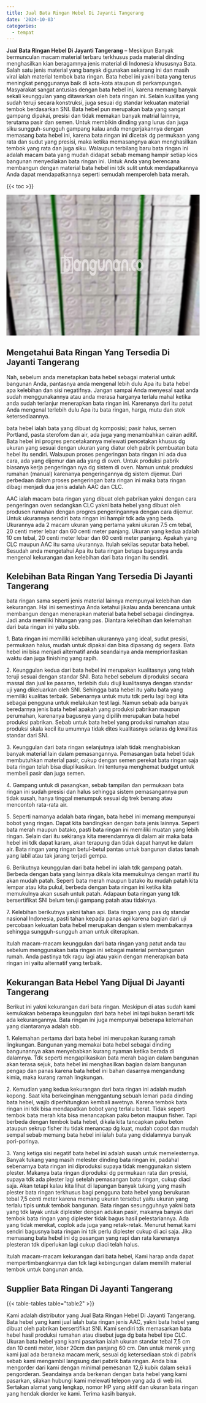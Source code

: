 ```yaml
---
title: Jual Bata Ringan Hebel Di Jayanti Tangerang
date: '2024-10-03'
categories:
  - tempat
---
```


**Jual Bata Ringan Hebel Di Jayanti Tangerang** – Meskipun Banyak bermunculan macam material terbaru terkhusus pada material dinding menghasilkan kian beragamnya jenis material di Indonesia khususnya Bata. Salah satu jenis material yang banyak digunakan sekarang ini dan masih viral ialah material tembok bata ringan. Bata hebel ini yakni bata yang terus meningkat penggunanya baik di kota-kota ataupun di perkampungan. Masyarakat sangat antusias dengan bata hebel ini, karena memang banyak sekali keunggulan yang ditawarkan oleh bata ringan ini. Selain kualitas yang sudah teruji secara konstruksi, juga sesuai dg standar kekuatan material tembok berdasarkan SNI. Bata hebel pun merupakan bata yang sangat gampang dipakai, presisi dan tidak memakan banyak matrial lainnya, terutama pasir dan semen. Untuk membikin dinding yang lurus dan juga siku sungguh-sungguh gampang kalau anda mengerjakannya dengan memasang bata hebel ini, karena bata ringan ini dicetak dg permukaan yang rata dan sudut yang presisi, maka ketika memasangnya akan menghasilkan tembok yang rata dan juga siku. Walaupun terbilang baru bata ringan ini adalah macam bata yang mudah didapat sebab memang hampir setiap kios bangunan menyediakan bata ringan ini. Untuk Anda yang berencana membangun dengan material bata hebel ini tdk sulit untuk mendapatkannya Anda dapat mendapatkannya seperti semudah memperoleh bata merah.

{{< toc >}}

![Jual Bata Ringan Hebel Di Jayanti Tangerang](/images/jual-hebel-murah-11.png)

## Mengetahui Bata Ringan Yang Tersedia Di Jayanti Tangerang

Nah, sebelum anda menetapkan bata hebel sebagai material untuk bangunan Anda, pantasnya anda mengenal lebih dulu Apa itu bata hebel apa kelebihan dan sisi negatifnya. Jangan sampai Anda menyesal saat anda sudah menggunakannya atau anda merasa harganya terlalu mahal ketika anda sudah terlanjur menerapkan bata ringan ini. Karenanya dari itu patut Anda mengenal terlebih dulu Apa itu bata ringan, harga, mutu dan stok ketersediaannya.

bata hebel ialah bata yang dibuat dg komposisi; pasir halus, semen Portland, pasta sterofom dan air, ada juga yang menambahkan cairan aditif. Bata hebel ini progres pencetakannya melewati pencetakan khusus dg ukuran yang sesuai dengan ukuran yang diatur oleh pabrik pembuatan bata hebel itu sendiri. Walaupun proses pengeringan bata ringan ini ada dua cara, ada yang dijemur dan ada yang di oven. Untuk produksi pabrik biasanya kerja pengeringan nya dg sistem di oven. Namun untuk produksi rumahan (manual) karenanya pengeringannya dg sistem dijemur. Dari perbedaan dalam proses pengeringan bata ringan ini maka bata ringan dibagi menjadi dua jenis adalah AAC dan CLC.

AAC ialah macam bata ringan yang dibuat oleh pabrikan yakni dengan cara pengeringan oven sedangkan CLC yakni bata hebel yang dibuat oleh produsen rumahan dengan progres pengeringannya dengan cara dijemur. Untuk ukurannya sendiri bata ringan ini hampir tdk ada yang beda. Ukurannya ada 2 macam ukuran yang pertama yakni ukuran 7.5 cm tebal, 20 centi meter lebar dan 60 centi meter panjang. Ukuran yang kedua adalah 10 cm tebal, 20 centi meter lebar dan 60 centi meter panjang. Apakah yang CLC maupun AAC itu sama ukurannya. Itulah sekilas seputar bata hebel. Sesudah anda mengetahui Apa itu bata ringan betapa bagusnya anda mengenal kekurangan dan kelebihan dari bata ringan itu sendiri.

## Kelebihan Bata Ringan Yang Tersedia Di Jayanti Tangerang

bata ringan sama seperti jenis material lainnya mempunyai kelebihan dan kekurangan. Hal ini semestinya Anda ketahui jikalau anda berencana untuk membangun dengan menerapkan material bata hebel sebagai dindingnya. Jadi anda memiliki hitungan yang pas. Diantara kelebihan dan kelemahan dari bata ringan ini yaitu sbb.

1\. Bata ringan ini memiliki kelebihan ukurannya yang ideal, sudut presisi, permukaan halus, mudah untuk dipakai dan bisa dipasang dg segera. Bata hebel ini bisa menjadi alternatif anda seandainya anda memprioritaskan waktu dan juga finishing yang rapih.

2\. Keunggulan kedua dari bata hebel ini merupakan kualitasnya yang telah teruji sesuai dengan standar SNI. Bata hebel sebelum diproduksi secara massal dan jual ke pasaran, terlebih dulu diuji kualitasnya dengan standar uji yang dikeluarkan oleh SNI. Sehingga bata hebel itu yaitu bata yang memiliki kualitas terbaik. Sebenarnya untuk mutu tdk perlu lagi bagi kita sebagai pengguna untuk melakukan test lagi. Namun sebab ada banyak beredarnya jenis bata hebel apakah yang produksi pabrikan maupun perumahan, karenanya bagusnya yang dipilih merupakan bata hebel produksi pabrikan. Sebab untuk bata hebel yang produksi rumahan atau produksi skala kecil itu umumnya tidak dites kualitasnya selaras dg kwalitas standar dari SNI.

3\. Keunggulan dari bata ringan selanjutnya ialah tidak menghabiskan banyak material lain dalam pemasangannya. Pemasangan bata hebel tidak membutuhkan material pasir, cukup dengan semen perekat bata ringan saja bata ringan telah bisa diaplikasikan. Ini tentunya menghemat budget untuk membeli pasir dan juga semen.

4\. Gampang untuk di pasangkan, sebab tampilan dan permukaan bata ringan ini sudah presisi dan halus sehingga sistem pemasangannya pun tidak susah, hanya tinggal menumpuk sesuai dg trek benang atau mencontoh rata-rata air.

5\. Seperti namanya adalah bata ringan, bata hebel ini memang mempunyai bobot yang ringan. Dapat kita bandingkan dengan bata jenis lainnya. Seperti bata merah maupun batako, pasti bata ringan ini memiliki muatan yang lebih ringan. Selain dari itu sekiranya kita merendamnya di dalam air maka bata hebel ini tdk dapat karam, akan terapung dan tidak dapat hanyut ke dalam air. Bata ringan yang ringan betul-betul pantas untuk bangunan diatas tanah yang labil atau tak jarang terjadi gempa.

6\. Berikutnya keunggulan dari bata hebel ini ialah tdk gampang patah. Berbeda dengan bata yang lainnya dikala kita memukulnya dengan martil itu akan mudah patah. Seperti bata merah maupun batako itu mudah patah kita lempar atau kita pukul, berbeda dengan bata ringan ini ketika kita memukulnya akan susah untuk patah. Adapaun bata ringan yang tdk bersertifikat SNI belum teruji gampang patah atau tidaknya.

7\. Kelebihan berikutnya yakni tahan api. Bata ringan yang pas dg standar nasional Indonesia, pasti tahan kepada panas api karena bagian dari uji percobaan kekuatan bata hebel merupakan dengan sistem membakarnya sehingga sungguh-sungguh aman untuk diterapkan.

Itulah macam-macam keunggulan dari bata ringan yang patut anda tau sebelum menggunakan bata ringan ini sebagai material pembangunan rumah. Anda pastinya tdk ragu lagi atau yakin dengan menerapkan bata ringan ini yaitu alternatif yang terbaik.

## Kekurangan Bata Hebel Yang Dijual Di Jayanti Tangerang

Berikut ini yakni kekurangan dari bata ringan. Meskipun di atas sudah kami kemukakan beberapa keunggulan dari bata hebel ini tapi bukan berarti tdk ada kekurangannya. Bata ringan ini juga mempunyai beberapa kelemahan yang diantaranya adalah sbb.

1\. Kelemahan pertama dari bata hebel ini merupakan kurang ramah lingkungan. Bangunan yang memakai bata hebel sebagai dinding bangunannya akan menyebabkan kurang nyaman ketika berada di dalamnya. Tdk seperti mengaplikasikan bata merah bagian dalam bangunan akan terasa sejuk, bata hebel ini menghasilkan bagian dalam bangunan pengap dan panas karena bata hebel ini bahan dasarnya mengandung kimia, maka kurang ramah lingkungan.

2\. Kemudian yang kedua kekurangan dari bata ringan ini adalah mudah kopong. Saat kita berkeinginan menggantung sebuah lemari pada dinding bata hebel, wajib diperhitungkan kembali awetnya. Karena tembok bata ringan ini tdk bisa mendapatkan bobot yang terlalu berat. Tidak seperti tembok bata merah kita bisa menancapkan paku beton maupun fisher. Tapi berbeda dengan tembok bata hebel, dikala kita tancapkan paku beton ataupun sekrup fisher itu tidak menancap dg kuat, mudah copot dan mudah sempal sebab memang bata hebel ini ialah bata yang didalamnya banyak pori-porinya.

3\. Yang ketiga sisi negatif bata hebel ini adalah susah untuk memelesternya. Banyak tukang yang masih melester dinding bata ringan ini, padahal sebenarnya bata ringan ini diproduksi supaya tidak menggunakan sistem plester. Makanya bata ringan diproduksi dg permukaan rata dan presisi, supaya tdk ada plester lagi setelah pemasangan bata ringan, cukup diaci saja. Akan tetapi kalau kita lihat di lapangan banyak tukang yang masih plester bata ringan terkhusus bagi pengguna bata hebel yang berukuran tebal 7,5 centi meter karena memang ukuran tersebut yaitu ukuran yang terlalu tipis untuk tembok bangunan. Bata ringan sesungguhnya yakni bata yang tdk layak untuk diplester dengan adukan pasir, makanya banyak dari tembok bata ringan yang diplester tidak bagus hasil pelestariannya. Ada yang tidak merekat, coplok ada juga yang retak-retak. Menurut hemat kami sendiri bagusnya bata ringan ini tdk perlu diplester cukup di aci saja. Jika memasang bata hebel ini dg pasangan yang rapi dan rata karenanya plesteran tdk diperlukan lagi cukup diaci telah halus.

Itulah macam-macam kekurangan dari bata hebel, Kami harap anda dapat mempertimbangkannya dan tdk lagi kebingungan dalam memilih material tembok untuk bangunan anda.

## Supplier Bata Ringan Di Jayanti Tangerang

{{< table-tables table="table2" >}}

Kami adalah distributor yang Jual Bata Ringan Hebel Di Jayanti Tangerang. Bata hebel yang kami jual ialah bata ringan jenis AAC, yakni bata hebel yang dibuat oleh pabrikan bersertifikat SNI. Kami sendiri tdk memasarkan bata hebel hasil produksi rumahan atau disebut juga dg bata hebel tipe CLC. Ukuran bata hebel yang kami pasarkan ialah ukuran standar tebal 7,5 cm dan 10 centi meter, lebar 20cm dan panjang 60 cm. Dan untuk merek yang kami jual ada beraneka macam merk, sesuai dg ketersediaan stok di pabrik sebab kami mengambil langsung dari pabrik bata ringan. Anda bisa mengorder dari kami dengan minimal pemesanan 12,6 kubik dalam sekali pengorderan. Seandainya anda berkenan dengan bata hebel yang kami pasarkan, silakan hubungi kami melewati telepon yang ada di web ini. Sertakan alamat yang lengkap, nomor HP yang aktif dan ukuran bata ringan yang hendak diorder ke kami. Terima kasih banyak.
